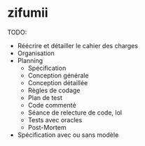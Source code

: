 # zifumii

TODO:

- Réécrire et détailler le cahier des charges 
- Organisation
- Planning 
  - Spécification
  - Conception générale
  - Conception détaillée
  - Règles de codage
  - Plan de test
  - Code commenté
  - Séance de relecture de code, lol
  - Tests avec oracles
  - Post-Mortem
- Spécification avec ou sans modèle
